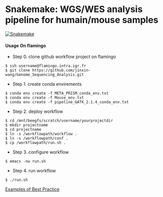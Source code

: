 # Snakemake:  WGS/WES analysis pipeline for humain/mouse samples

[![Snakemake](https://img.shields.io/badge/snakemake-=5.23.0-brightgreen.svg)](https://snakemake.github.io)

#### Usage On flamingo

- Step 0. clone github workflow project on flamingo
```
$ ssh username@flamingo.intra.igr.fr
$ git clone https://github.com/jinxin-wang/Genome_Sequencing_Analysis.git
```
- Step 1. create conda envirements 
```
$ conda env create -f META_PRISM_conda_env.txt
$ conda env create -f Mouse_env.txt
$ conda env create -f pipeline_GATK_2.1.4_conda_env.txt
```
- Step 2. deploy workflow
```
$ cd /mnt/beegfs/scratch/username/yourprojectdir
$ mkdir projectname
$ cd projectname
$ ln -s /workflowpath/workflow .
$ ln -s /workflowpath/conf .
$ cp /workflowpath/run.sh .
```
- Step 3. configure workflow
```
$ emacs -nw run.sh
```
- Step 4. run workflow
```
$ ./run.sh
```

[Examples of Best Practice](https://snakemake.github.io/snakemake-workflow-catalog/)
